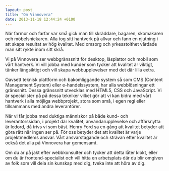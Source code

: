 ```yaml
---
layout: post
title: "Om Vinnovera"
date: 2013-11-18 12:44:24 +0100
---
```


När farmor och farfar var små gick man till skräddare, bagaren, skomakaren och möbelsnickaren. Alla tog sitt hantverk på allvar och fann en njutning i att skapa resultat av hög kvalitet. Med omsorg och yrkesstolthet<!--more--> vårdade man sitt rykte inom sitt skrå.


Vi på Vinnovera ser webbgränssnitt för desktop, läsplattor och mobil som vårt hantverk. Vi vill jobba med kunder som tycker att kvalitet är viktigt, tänker långsiktigt och vill skapa webbupplevelser med det där lilla extra.


Oavsett teknisk plattform och bakomliggande system så som CMS (Content Management System) eller e-handelssystem, har alla webblösningar ett gränssnitt. Dessa gränssnitt utvecklas med HTML5, CSS och JavaScript. Vi är specialister på på dessa tekniker vilket gör att vi kan bidra med vårt hantverk i alla möjliga webbprojekt, stora som små, i egen regi eller tillsammans med andra leverantörer.


När vi får jobba med duktiga människor på både kund- och leverantörssidan, i projekt där kvalitet, användarupplevelse och affärsnytta är ledord, då trivs vi som bäst. Henry Ford sa en gång att kvalitet betyder att göra rätt när ingen ser på. För oss betyder det att kvalitet är varje projektmedlems ansvar. Vårt ansvarstagande och strävan efter kvalitet är också det alla på Vinnovera har gemensamt.


Om du är på jakt efter webbkonsulter och tycker att detta låter klokt, eller om du är frontend-specialist och vill hitta en arbetsplats där du blir omgiven av folk som vill dela sin kunskap med dig, tveka inte att höra av dig.